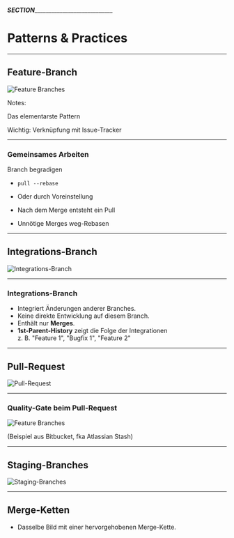 ___SECTION_______________________________


Patterns & Practices
====================


_________________________________________


Feature-Branch
--------------


![Feature Branches](patterns/abb-feature-branches.png)

Notes:

Das elementarste Pattern

Wichtig: Verknüpfung mit Issue-Tracker



_________________________________________


### Gemeinsames Arbeiten

Branch begradigen

 * `pull --rebase`
 * Oder durch Voreinstellung

 * Nach dem Merge entsteht ein Pull
 * Unnötige Merges weg-Rebasen





_________________________________________


Integrations-Branch
-------------------


![Integrations-Branch](patterns/abb-integrationsbranch.png)


_________________________________________

### Integrations-Branch

 * Integriert Änderungen anderer Branches.
 * Keine direkte Entwicklung auf diesem Branch.
 * Enthält nur **Merges**.
 * **1st-Parent-History** zeigt die Folge der  Integrationen<BR/>
   z. B. "Feature 1", "Bugfix 1", "Feature 2"

_________________________________________


Pull-Request
------------

![Pull-Request](patterns/abb-pull-request.png)


_________________________________________


### Quality-Gate beim Pull-Request


![Feature Branches](patterns/abb-jenkins-pull-requests-stash-config.png)

(Beispiel aus Bitbucket, fka Atlassian Stash)


_________________________________________


Staging-Branches
----------------

![Staging-Branches](patterns/abb-staging-branches.png)

_________________________________________


Merge-Ketten
------------


 * Dasselbe Bild mit einer hervorgehobenen Merge-Kette.

